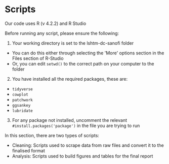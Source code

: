 # Scripts

Our code uses R (v 4.2.2) and R Studio

Before running any script, please ensure the following:
1. Your working directory is set to the lshtm-dc-sanofi folder
  - You can do this either through selecting the 'More' options section in the Files section of R-Studio
  - Or, you can edit `setwd()` to the correct path on your computer to the folder
  
2. You have installed all the required packages, these are:
  - `tidyverse`
  - `cowplot`
  - `patchwork`
  - `ggsankey`
  - `lubridate`

3. For any package not installed, uncomment the relevant `#install.packages('package')` in the file you are trying to run



In this section, there are two types of scripts:
- Cleaning: Scripts used to scrape data from raw files and convert it to the finalised format
- Analysis: Scripts used to build figures and tables for the final report
